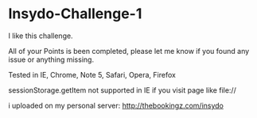 # Insydo-Challenge-1

I like this challenge.

All of your Points is been completed, please let me know if you found any issue or anything missing.

Tested in IE, Chrome, Note 5, Safari, Opera, Firefox

sessionStorage.getItem not supported in IE if you visit page like file://

i uploaded on my personal server: http://thebookingz.com/insydo